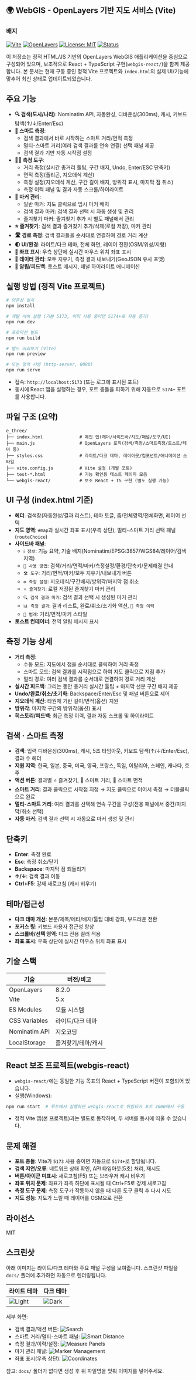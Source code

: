 ## 🌍 WebGIS - OpenLayers 기반 지도 서비스 (Vite)

### 배지

[![Vite](https://img.shields.io/badge/Vite-5.x-646CFF?logo=vite&logoColor=white)](https://vitejs.dev)
[![OpenLayers](https://img.shields.io/badge/OpenLayers-8.2.0-2E7D32)](https://openlayers.org)
[![License: MIT](https://img.shields.io/badge/License-MIT-0EA5E9.svg)](LICENSE)
[![Status](https://img.shields.io/badge/Status-Dev%20Ready-22c55e.svg)](#)

이 저장소는 정적 HTML/JS 기반의 OpenLayers WebGIS 애플리케이션을 중심으로 구성되어 있으며, 보조적으로 React + TypeScript 구현(`webgis-react/`)을 함께 제공합니다. 본 문서는 현재 구동 중인 정적 Vite 프로젝트와 `index.html`의 실제 UI/기능에 맞추어 최신 상태로 업데이트되었습니다.

## 주요 기능

- **🔍 검색(도시/나라)**: Nominatim API, 자동완성, 디바운싱(300ms), 캐시, 키보드 탐색(↑/↓/Enter/Esc)
- **🎯 스마트 측정**: 
  - 검색 결과에서 바로 시작하는 스마트 거리/면적 측정
  - 멀티-스마트 거리(여러 검색 결과를 연속 연결) 선택 패널 제공
  - 검색 결과 기반 자동 시작점 설정
- **📏📐 측정 도구**: 
  - 거리 측정(실시간 총거리 툴팁, 구간 배지, Undo, Enter/ESC 단축키)
  - 면적 측정(폴리곤, 지오데식 계산)
  - 측정 설정(지오데식 계산, 구간 길이 배지, 방위각 표시, 마지막 점 취소)
  - 측정 이력 패널 및 결과 자동 스크롤/하이라이트
- **📍 마커 관리**: 
  - 일반 마커: 지도 클릭으로 임시 마커 배치
  - 검색 결과 마커: 검색 결과 선택 시 자동 생성 및 관리
  - 즐겨찾기 마커: 즐겨찾기 추가 시 별도 패널에서 관리
- **⭐ 즐겨찾기**: 검색 결과 즐겨찾기 추가/삭제(로컬 저장), 마커 관리
- **🛣️ 경로 측정**: 검색 결과들을 순서대로 연결하여 경로 거리 계산
- **🌓 UI/환경**: 라이트/다크 테마, 전체 화면, 레이어 전환(OSM/위성/지형)
- **📍 좌표 표시**: 우측 상단에 실시간 마우스 위치 좌표 표시
- **💾 데이터 관리**: 모두 지우기, 측정 결과 내보내기(GeoJSON 유사 포맷)
- **🔔 알림/피드백**: 토스트 메시지, 패널 하이라이트 애니메이션

## 실행 방법 (정적 Vite 프로젝트)

```bash
# 의존성 설치
npm install

# 개발 서버 실행 (기본 5173, 이미 사용 중이면 5174+로 자동 증가)
npm run dev

# 프로덕션 빌드
npm run build

# 빌드 미리보기 (Vite)
npm run preview

# 또는 정적 서빙 (http-server, 8080)
npm run serve
```

- 접속: `http://localhost:5173` (또는 로그에 표시된 포트)
- 동시에 React 앱을 실행하는 경우, 포트 충돌을 피하기 위해 자동으로 `5174+` 포트를 사용합니다.

## 파일 구조 (요약)

```
e_three/
├── index.html              # 메인 앱(헤더/사이드바/지도/패널/도구/UI)
├── main.js                 # OpenLayers 로직(검색/측정/스마트측정/토스트/테마 등)
├── styles.css              # 라이트/다크 테마, 레이아웃/컴포넌트/애니메이션 스타일
├── vite.config.js          # Vite 설정 (개발 포트)
├── test-*.html             # 기능 확인용 테스트 페이지 모음
└── webgis-react/           # 보조 React + TS 구현 (별도 실행 가능)
```

## UI 구성 (index.html 기준)

- **헤더**: 검색창(자동완성/결과 리스트), 테마 토글, 줌/전체영역/전체화면, 레이어 선택
- **지도 영역**: `#map`과 실시간 좌표 표시(우측 상단), 멀티-스마트 거리 선택 패널(`routeChoice`)
- **사이드바 패널**:
  - `ℹ️ 정보`: 기능 요약, 기술 배지(Nominatim/EPSG:3857/WGS84/레이어/검색지역)
  - `📘 사용 방법`: 검색/거리/면적/마커/측정설정/환경/단축키/문제해결 안내
  - `🛠️ 도구`: 거리/면적/마커/모두 지우기/내보내기 버튼
  - `⚙️ 측정 설정`: 지오데식/구간배지/방위각/마지막 점 취소
  - `⭐ 즐겨찾기`: 로컬 저장된 즐겨찾기 마커 관리
  - `🔍 검색 결과 마커`: 검색 결과 선택 시 생성된 마커 관리
  - `📊 측정 결과`: 결과 리스트, 완료/취소/초기화 액션, `🧭 측정 이력`
  - `🎨 범례`: 거리/면적/마커 스타일
- **토스트 컨테이너**: 전역 알림 메시지 표시

## 측정 기능 상세

- **거리 측정**: 
  - 수동 모드: 지도에서 점을 순서대로 클릭하여 거리 측정
  - 스마트 모드: 검색 결과를 시작점으로 하여 지도 클릭으로 지점 추가
  - 멀티 경로: 여러 검색 결과를 순서대로 연결하여 경로 거리 계산
- **실시간 피드백**: 그리는 동안 총거리 실시간 툴팁 + 마지막 선분 구간 배지 제공
- **Undo/완료/취소/초기화**: Backspace/Enter/Esc 및 패널 버튼으로 제어
- **지오데식 계산**: 타원체 기반 길이/면적(옵션) 지원
- **방위각**: 마지막 구간의 방위각(옵션) 표시
- **히스토리/피드백**: 최근 측정 이력, 결과 자동 스크롤 및 하이라이트

## 검색 · 스마트 측정

- **검색**: 입력 디바운싱(300ms), 캐시, 5초 타임아웃, 키보드 탐색(↑/↓/Enter/Esc), 결과 수 헤더
- **지원 지역**: 한국, 일본, 중국, 미국, 영국, 프랑스, 독일, 이탈리아, 스페인, 캐나다, 호주
- **액션 버튼**: 결과별 ⭐ 즐겨찾기, 📏 스마트 거리, 📐 스마트 면적
- **스마트 거리**: 결과 클릭으로 시작점 지정 → 지도 클릭으로 이어서 측정 → 더블클릭으로 완료
- **멀티-스마트 거리**: 여러 결과를 선택해 연속 구간을 구성(전용 패널에서 중간/마지막/취소 선택)
- **자동 마커**: 검색 결과 선택 시 자동으로 마커 생성 및 관리

## 단축키

- **Enter**: 측정 완료
- **Esc**: 측정 취소/닫기
- **Backspace**: 마지막 점 되돌리기
- **↑/↓**: 검색 결과 이동
- **Ctrl+F5**: 강제 새로고침 (캐시 비우기)

## 테마/접근성

- **다크 테마 개선**: 본문/제목/메타/배지/툴팁 대비 강화, 부드러운 전환
- **포커스 링**: 키보드 사용자 접근성 향상
- **스크롤바/선택 영역**: 다크 전용 컬러 적용
- **좌표 표시**: 우측 상단에 실시간 마우스 위치 좌표 표시

## 기술 스택

| 기술 | 버전/비고 |
|---|---|
| OpenLayers | 8.2.0 |
| Vite | 5.x |
| ES Modules | 모듈 시스템 |
| CSS Variables | 라이트/다크 테마 |
| Nominatim API | 지오코딩 |
| LocalStorage | 즐겨찾기/테마/캐시 |

## React 보조 프로젝트(webgis-react)

- `webgis-react/`에는 동일한 기능 목표의 React + TypeScript 버전이 포함되어 있습니다.
- 실행(Windows):

```bash
npm run start  # 루트에서 실행하면 webgis-react로 위임되어 포트 3000에서 구동
```

- 정적 Vite 앱(본 프로젝트)과는 별도로 동작하며, 두 서버를 동시에 띄울 수 있습니다.

## 문제 해결

- **포트 충돌**: Vite가 `5173` 사용 중이면 자동으로 `5174+`로 할당됩니다.
- **검색 지연/오류**: 네트워크 상태 확인, API 타임아웃(5초) 처리, 재시도
- **버튼/아이콘 미표시**: 새로고침(F5) 또는 브라우저 캐시 비우기
- **좌표 위치 문제**: 좌표가 좌측 하단에 표시될 때 Ctrl+F5로 강제 새로고침
- **측정 도구 문제**: 측정 도구가 작동하지 않을 때 다른 도구 클릭 후 다시 시도
- **지도 성능**: 지도가 느릴 때 레이어를 OSM으로 전환

## 라이선스

MIT

## 스크린샷

아래 이미지는 라이트/다크 테마와 주요 패널 구성을 보여줍니다. 스크린샷 파일을 `docs/` 폴더에 추가하면 자동으로 렌더링됩니다.

| 라이트 테마 | 다크 테마 |
|---|---|
| ![Light](docs/screenshot-light.png) | ![Dark](docs/screenshot-dark.png) |

세부 화면:

- 검색 결과/액션 버튼: ![Search](docs/screenshot-search.png)
- 스마트 거리/멀티-스마트 패널: ![Smart Distance](docs/screenshot-smart-distance.png)
- 측정 결과/이력/설정: ![Measure Panels](docs/screenshot-measure-panels.png)
- 마커 관리 패널: ![Marker Management](docs/screenshot-marker-management.png)
- 좌표 표시(우측 상단): ![Coordinates](docs/screenshot-coordinates.png)

참고: `docs/` 폴더가 없다면 생성 후 위 파일명을 맞춰 이미지를 넣어주세요.


